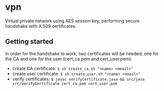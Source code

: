 # vpn

Virtual private network using AES session key, performing secure handshake with X.509 certificates.

## Getting started

In order for the handshake to work, two certificates will be needed; one for the CA and one for the user (cert_ca.pem and cert_user.pem):
* create CA certificate: `$ sh create_ca.sh "<name> <email>"`
* create user certificate: `$ sh create_user.sh "<name> <email>"`
* verify certificates: `$ javac verifyCertificate.java && src/java src/verifyCertificate cert_ca.pem cert_user.pem`